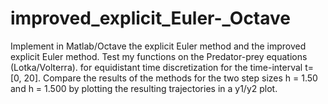 # improved_explicit_Euler-_Octave
Implement in Matlab/Octave the explicit Euler method and the improved explicit Euler method. Test my functions on the Predator-prey equations (Lotka/Volterra).
for equidistant time discretization for the time-interval t= [0, 20]. Compare the results
of the methods for the two step sizes h = 1.50 and h = 1.500 by plotting the resulting
trajectories in a y1/y2 plot.
